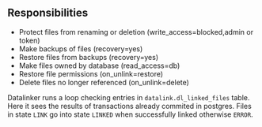 Responsibilities
----------------
* Protect files from renaming or deletion (write_access=blocked,admin or token)
* Make backups of files (recovery=yes)
* Restore files from backups (recovery=yes)
* Make files owned by database (read_access=db)
* Restore file permissions (on_unlink=restore)
* Delete files no longer referenced (on_unlink=delete)

Datalinker runs a loop checking entries in `datalink.dl_linked_files` table.
Here it sees the results of transactions already commited in postgres.
Files in state `LINK` go into state `LINKED` when successfully linked otherwise `ERROR`.

